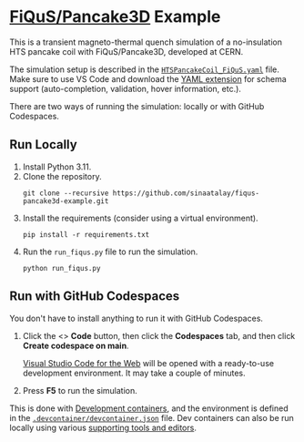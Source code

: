 # [FiQuS/Pancake3D](https://doi.org/10.1088/1361-6668/ad3f83) Example

This is a transient magneto-thermal quench simulation of a no-insulation HTS pancake coil with FiQuS/Pancake3D, developed at CERN.

The simulation setup is described in the [`HTSPancakeCoil_FiQuS.yaml`](https://github.com/sinaatalay/fiqus-pancake3d-example/blob/main/HTSPancakeCoil_FiQuS.yaml) file. Make sure to use VS Code and download the [YAML extension](https://marketplace.visualstudio.com/items?itemName=redhat.vscode-yaml) for schema support (auto-completion, validation, hover information, etc.).

There are two ways of running the simulation: locally or with GitHub Codespaces.

## Run Locally

1. Install Python 3.11.
2. Clone the repository.
    ```
    git clone --recursive https://github.com/sinaatalay/fiqus-pancake3d-example.git
    ```
3. Install the requirements (consider using a virtual environment).
    ```
    pip install -r requirements.txt
    ```
4. Run the `run_fiqus.py` file to run the simulation.
    ```
    python run_fiqus.py
    ```

## Run with GitHub Codespaces

You don't have to install anything to run it with GitHub Codespaces.

1.  Click the <> **Code** button, then click the **Codespaces** tab, and then click **Create codespace on main**.

    [Visual Studio Code for the Web](https://code.visualstudio.com/docs/editor/vscode-web) will be opened with a ready-to-use development environment. It may take a couple of minutes.

2.  Press **F5** to run the simulation.

This is done with [Development containers](https://containers.dev/), and the environment is defined in the [`.devcontainer/devcontainer.json`](https://github.com/sinaatalay/fiqus-pancake3d-example/blob/main/.devcontainer/devcontainer.json) file. Dev containers can also be run locally using various [supporting tools and editors](https://containers.dev/supporting).
